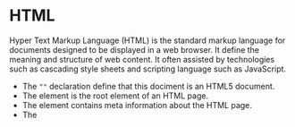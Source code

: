 # HTML
Hyper Text Markup Language (HTML) is the standard markup language for documents designed to be displayed in a web browser. It define the meaning and structure of web content. It often assisted by technologies such as cascading style sheets and scripting language such as JavaScript.

- The <code>"<!DOCTYPE html>"</code> declaration define that this dociment is an HTML5 document.
- The <html> element is the root element of an HTML page.
- The <head> element contains meta information about the HTML page.
- The <title> element specifies s title for the HTML page (which is shown in the browser's title bar or in the page's tab)
- The <body> element defines the document's body and is a container for all the visible containts, such as headings, paragraphs, image, hyperlinks, tables, list, etc.
- The <h1> element defines a large heading.
- The <p> element defines a paragraph. 